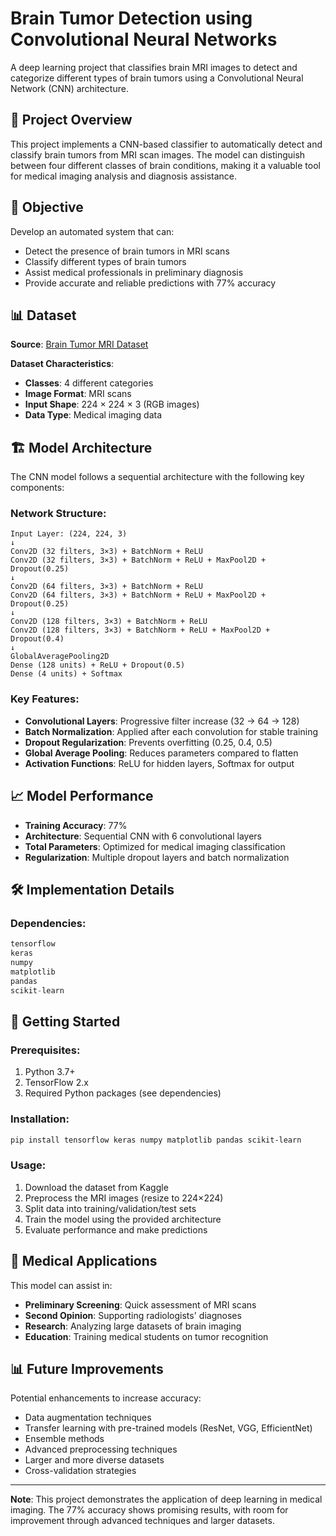 # Brain Tumor Detection using Convolutional Neural Networks

A deep learning project that classifies brain MRI images to detect and categorize different types of brain tumors using a Convolutional Neural Network (CNN) architecture.

## 🧠 Project Overview

This project implements a CNN-based classifier to automatically detect and classify brain tumors from MRI scan images. The model can distinguish between four different classes of brain conditions, making it a valuable tool for medical imaging analysis and diagnosis assistance.

## 🎯 Objective

Develop an automated system that can:
- Detect the presence of brain tumors in MRI scans
- Classify different types of brain tumors
- Assist medical professionals in preliminary diagnosis
- Provide accurate and reliable predictions with 77% accuracy

## 📊 Dataset

**Source**: [Brain Tumor MRI Dataset](https://www.kaggle.com/datasets/masoudnickparvar/brain-tumor-mri-dataset)

**Dataset Characteristics**:
- **Classes**: 4 different categories
- **Image Format**: MRI scans
- **Input Shape**: 224 × 224 × 3 (RGB images)
- **Data Type**: Medical imaging data

## 🏗️ Model Architecture

The CNN model follows a sequential architecture with the following key components:

### Network Structure:
```
Input Layer: (224, 224, 3)
↓
Conv2D (32 filters, 3×3) + BatchNorm + ReLU
Conv2D (32 filters, 3×3) + BatchNorm + ReLU + MaxPool2D + Dropout(0.25)
↓
Conv2D (64 filters, 3×3) + BatchNorm + ReLU
Conv2D (64 filters, 3×3) + BatchNorm + ReLU + MaxPool2D + Dropout(0.25)
↓
Conv2D (128 filters, 3×3) + BatchNorm + ReLU
Conv2D (128 filters, 3×3) + BatchNorm + ReLU + MaxPool2D + Dropout(0.4)
↓
GlobalAveragePooling2D
Dense (128 units) + ReLU + Dropout(0.5)
Dense (4 units) + Softmax
```

### Key Features:
- **Convolutional Layers**: Progressive filter increase (32 → 64 → 128)
- **Batch Normalization**: Applied after each convolution for stable training
- **Dropout Regularization**: Prevents overfitting (0.25, 0.4, 0.5)
- **Global Average Pooling**: Reduces parameters compared to flatten
- **Activation Functions**: ReLU for hidden layers, Softmax for output

## 📈 Model Performance

- **Training Accuracy**: 77%
- **Architecture**: Sequential CNN with 6 convolutional layers
- **Total Parameters**: Optimized for medical imaging classification
- **Regularization**: Multiple dropout layers and batch normalization

## 🛠️ Implementation Details

### Dependencies:
```python
tensorflow
keras
numpy
matplotlib
pandas
scikit-learn
```


## 🚀 Getting Started

### Prerequisites:
1. Python 3.7+
2. TensorFlow 2.x
3. Required Python packages (see dependencies)

### Installation:
```bash
pip install tensorflow keras numpy matplotlib pandas scikit-learn
```

### Usage:
1. Download the dataset from Kaggle
2. Preprocess the MRI images (resize to 224×224)
3. Split data into training/validation/test sets
4. Train the model using the provided architecture
5. Evaluate performance and make predictions

## 🔬 Medical Applications

This model can assist in:
- **Preliminary Screening**: Quick assessment of MRI scans
- **Second Opinion**: Supporting radiologists' diagnoses
- **Research**: Analyzing large datasets of brain imaging
- **Education**: Training medical students on tumor recognition


## 📊 Future Improvements

Potential enhancements to increase accuracy:
- Data augmentation techniques
- Transfer learning with pre-trained models (ResNet, VGG, EfficientNet)
- Ensemble methods
- Advanced preprocessing techniques
- Larger and more diverse datasets
- Cross-validation strategies



---

**Note**: This project demonstrates the application of deep learning in medical imaging. The 77% accuracy shows promising results, with room for improvement through advanced techniques and larger datasets.